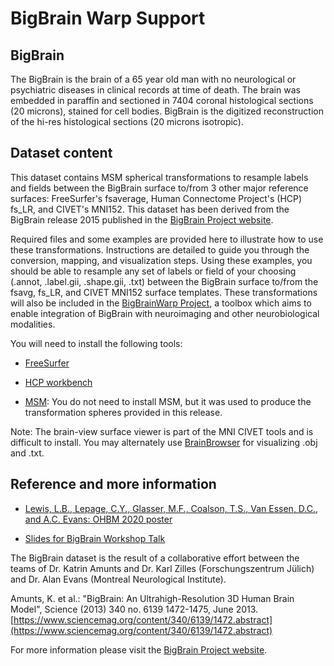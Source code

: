 # BigBrain Warp Support

## BigBrain

The BigBrain is the brain of a 65 year old man with no neurological or psychiatric
diseases in clinical records at time of death. The brain was embedded in paraffin and
sectioned in 7404 coronal histological sections (20 microns), stained for cell bodies.
BigBrain is the digitized reconstruction of the hi-res histological sections 
(20 microns isotropic).

## Dataset content

This dataset contains MSM spherical transformations to resample labels and fields between the BigBrain surface to/from 3 other major reference surfaces: FreeSurfer's fsaverage, Human Connectome Project's (HCP) fs_LR, and CIVET's MNI152. This dataset has been derived from the BigBrain release 2015 
published in the [BigBrain Project website](https://bigbrainproject.org).

Required files and some examples are provided here to illustrate how to use these transformations. Instructions are detailed to guide you through the conversion, mapping, and visualization steps. Using these examples, you should be able to resample any set of labels or field of your choosing (.annot, .label.gii, .shape.gii, .txt) between the BigBrain surface to/from the fsavg, fs_LR, and CIVET MNI152 surface templates. These transformations will also be included in the [BigBrainWarp Project](https://bigbrainwarp.readthedocs.io/en/latest/), a toolbox which aims to enable integration of BigBrain with neuroimaging and other neurobiological modalities.

You will need to install the following tools:

- [FreeSurfer](https://surfer.nmr.mgh.harvard.edu/fswiki/DownloadAndInstall)

- [HCP workbench](https://www.humanconnectome.org/software/get-connectome-workbench)

- [MSM](https://github.com/ecr05/MSM_HOCR): You do not need to install MSM, but it was used to produce the transformation spheres provided in this release.

Note: The brain-view surface viewer is part of the MNI CIVET tools and is difficult to install. You may alternately use [BrainBrowser](https://natacha-beck.github.io/brainbrowser/BrainBrowserSurfaceUI/) for visualizing .obj and .txt.



## Reference and more information

- [Lewis, L.B., Lepage, C.Y., Glasser, M.F., Coalson, T.S., Van Essen, D.C., and A.C. Evans: OHBM 2020 poster](https://drive.google.com/file/d/1vAqLRV8Ue7rf3gsNHMixFqlLxBjxtmc8/view?usp=sharing)

- [Slides for BigBrain Workshop Talk](https://drive.google.com/file/d/11dRgtttd2_FdpB31kDC9mUP4WCmdcbbg/view?usp=sharing)

The BigBrain dataset is the result of a collaborative effort between the
teams of Dr. Katrin Amunts and Dr. Karl Zilles (Forschungszentrum Jülich)
and Dr. Alan Evans (Montreal Neurological Institute). 

Amunts, K. et al.: "BigBrain: An Ultrahigh-Resolution 3D Human
Brain Model", Science (2013) 340 no. 6139 1472-1475, June 2013.
[https://www.sciencemag.org/content/340/6139/1472.abstract](https://www.sciencemag.org/content/340/6139/1472.abstract)

For more information please visit the [BigBrain Project website](https://bigbrainproject.org).
